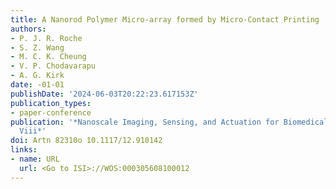 ```yaml
---
title: A Nanorod Polymer Micro-array formed by Micro-Contact Printing
authors:
- P. J. R. Roche
- S. Z. Wang
- M. C. K. Cheung
- V. P. Chodavarapu
- A. G. Kirk
date: -01-01
publishDate: '2024-06-03T20:22:23.617153Z'
publication_types:
- paper-conference
publication: '*Nanoscale Imaging, Sensing, and Actuation for Biomedical Applications
  Viii*'
doi: Artn 82310o 10.1117/12.910142
links:
- name: URL
  url: <Go to ISI>://WOS:000305608100012
---
```


